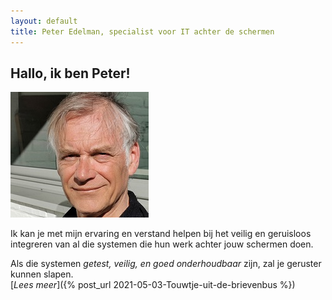 ```yaml
---
layout: default
title: Peter Edelman, specialist voor IT achter de schermen
---
```


## Hallo, ik ben Peter!
  ![](profiel-peter2.jpg)
  
  Ik kan je met mijn ervaring en verstand helpen bij het veilig en geruisloos integreren van al die systemen die hun werk achter jouw schermen doen. 
  
  Als die systemen _getest,  veilig, en  goed onderhoudbaar_ zijn, zal je geruster kunnen slapen.  
  [_Lees meer_]({% post_url 2021-05-03-Touwtje-uit-de-brievenbus %})

